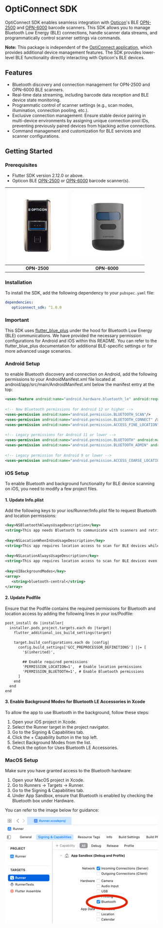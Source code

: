 # OptiConnect SDK

OptiConnect SDK enables seamless integration with [Opticon](https://opticon.com/)'s BLE [OPN-2500](https://opticon.com/product/opn-2500/) and [OPN-6000](https://opticon.com/product/opn-6000/) barcode scanners. This SDK allows you to manage Bluetooth Low Energy (BLE) connections, handle scanner data streams, and programmatically control scanner settings via commands.

**Note:** This package is independent of the [OptiConnect application](https://opticon.com/opticonnect/), which provides additional device management features. The SDK provides lower-level BLE functionality directly interacting with Opticon's BLE devices.

## Features

-  Bluetooth discovery and connection management for OPN-2500 and OPN-6000 BLE scanners.
-  Real-time data streaming, including barcode data reception and BLE device state monitoring.
-  Programmatic control of scanner settings (e.g., scan modes, illumination, connection pooling, etc.).
-  Exclusive connection management: Ensure stable device pairing in multi-device environments by assigning unique connection pool IDs, preventing previously paired devices from hijacking active connections.
-  Command management and customization for BLE services and scanner configurations.

## Getting Started

### Prerequisites

-  Flutter SDK version 2.12.0 or above.
-  Opticon BLE [OPN-2500](https://opticon.com/product/opn-2500/) or [OPN-6000](https://opticon.com/product/opn-6000/) barcode scanner(s).

| ![OPN-2500](https://raw.githubusercontent.com/opticonosedevelopment/opticonnect_sdk_flutter/main/assets/images/OPN-2500.png) | ![OPN-6000](https://raw.githubusercontent.com/opticonosedevelopment/opticonnect_sdk_flutter/main/assets/images/OPN-6000.png) |
| :--------------------------------------------------------------------------------------------------------------------------: | :--------------------------------------------------------------------------------------------------------------------------: |
|                                                         **OPN-2500**                                                         |                                                         **OPN-6000**                                                         |

### Installation

To install the SDK, add the following dependency to your `pubspec.yaml` file:

```yaml
dependencies:
   opticonnect_sdk: ^1.0.0
```

### Important

This SDK uses [flutter_blue_plus](https://pub.dev/packages/flutter_blue_plus) under the hood for Bluetooth Low Energy (BLE) communications. We have provided the necessary permission configurations for Android and iOS within this README. You can refer to the flutter_blue_plus documentation for additional BLE-specific settings or for more advanced usage scenarios.

### Android Setup

to enable Bluetooth discovery and connection on Android, add the following permissions to your AndroidManifest.xml file located at android/app/src/main/AndroidManifest.xml below the manifest entry at the top:

```xml
<uses-feature android:name="android.hardware.bluetooth_le" android:required="false" />

<!-- New Bluetooth permissions for Android 12 or higher -->
<uses-permission android:name="android.permission.BLUETOOTH_SCAN"/>
<uses-permission android:name="android.permission.BLUETOOTH_CONNECT" />
<uses-permission android:name="android.permission.ACCESS_FINE_LOCATION" />

<!-- Legacy permissions for Android 11 or lower -->
<uses-permission android:name="android.permission.BLUETOOTH" android:maxSdkVersion="30" />
<uses-permission android:name="android.permission.BLUETOOTH_ADMIN" android:maxSdkVersion="30" />

<!-- Legacy permission for Android 9 or lower -->
<uses-permission android:name="android.permission.ACCESS_COARSE_LOCATION" android:maxSdkVersion="28" />
```

### iOS Setup

To enable Bluetooth and background functionality for BLE device scanning on iOS, you need to modify a few project files.

#### 1. Update Info.plist

Add the following keys to your ios/Runner/Info.plist file to request Bluetooth and location permissions:

```xml
<key>NSBluetoothAlwaysUsageDescription</key>
<string>This app needs Bluetooth to communicate with scanners and retrieve data.</string>

<key>NSLocationWhenInUseUsageDescription</key>
<string>This app requires location access to scan for BLE devices while in use.</string>

<key>NSLocationAlwaysUsageDescription</key>
<string>This app requires location access to scan for BLE devices even when in the background.</string>

<key>UIBackgroundModes</key>
<array>
   <string>bluetooth-central</string>
</array>
```

#### 2. Update Podfile

Ensure that the Podfile contains the required permissions for Bluetooth and location access by adding the following lines in your ios/Podfile:

```
post_install do |installer|
  installer.pods_project.targets.each do |target|
    flutter_additional_ios_build_settings(target)

    target.build_configurations.each do |config|
      config.build_settings['GCC_PREPROCESSOR_DEFINITIONS'] ||= [
        '$(inherited)',

        ## Enable required permissions
        'PERMISSION_LOCATION=1',  # Enable location permissions
        'PERMISSION_BLUETOOTH=1', # Enable Bluetooth permissions
      ]
    end
  end
end

```

#### 3. Enable Background Modes for Bluetooth LE Accessories in Xcode

To allow the app to use Bluetooth in the background, follow these steps:

1. Open your iOS project in Xcode.
2. Select the Runner target in the project navigator.
3. Go to the Signing & Capabilities tab.
4. Click the + Capability button in the top left.
5. Select Background Modes from the list.
6. Check the option for Uses Bluetooth LE Accessories.

### MacOS Setup

Make sure you have granted access to the Bluetooth hardware:

1. Open your MacOS project in Xcode.
2. Go to Runners -> Targets -> Runner.
3. Go to the Signing & Capabilities tab.
4. Under App Sandbox, ensure that Bluetooth is enabled by checking the Bluetooth box under Hardware.

You can refer to the image below for guidance:

![MacOSPermission](https://raw.githubusercontent.com/opticonosedevelopment/opticonnect_sdk_flutter/main/assets/images/macos_bluetooth_permission.png)

